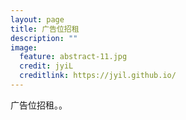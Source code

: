 ```yaml
---
layout: page
title: 广告位招租
description: ""
image:
  feature: abstract-11.jpg
  credit: jyiL
  creditlink: https://jyil.github.io/
---
```


广告位招租。。
